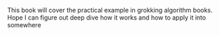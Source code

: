 This book will cover the practical example in grokking algorithm books. Hope I can figure out deep dive how it works and how to apply it into somewhere 